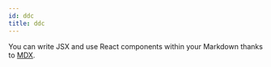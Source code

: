 ```yaml
---
id: ddc
title: ddc
---
```


You can write JSX and use React components within your Markdown thanks to [MDX](https://mdxjs.com/).
